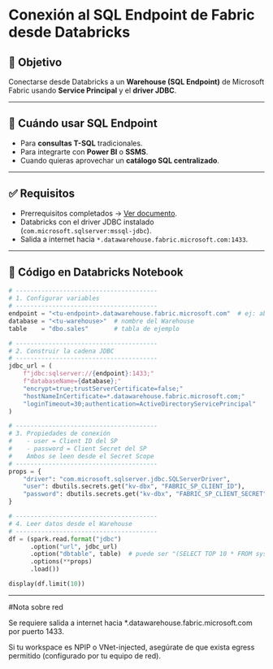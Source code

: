 # Conexión al SQL Endpoint de Fabric desde Databricks

## 🎯 Objetivo
Conectarse desde Databricks a un **Warehouse (SQL Endpoint)** de Microsoft Fabric usando **Service Principal** y el **driver JDBC**.

---

## 🚦 Cuándo usar SQL Endpoint
- Para **consultas T-SQL** tradicionales.  
- Para integrarte con **Power BI** o **SSMS**.  
- Cuando quieras aprovechar un **catálogo SQL centralizado**.

---

## ✅ Requisitos
- Prerrequisitos completados → [Ver documento](00-prerequisitos.md).  
- Databricks con el driver JDBC instalado (`com.microsoft.sqlserver:mssql-jdbc`).  
- Salida a internet hacia `*.datawarehouse.fabric.microsoft.com:1433`.

---

## 🔐 Código en Databricks Notebook

```python
# ---------------------------------------
# 1. Configurar variables
# ---------------------------------------
endpoint = "<tu-endpoint>.datawarehouse.fabric.microsoft.com"  # ej: abcd1234.datawarehouse.fabric.microsoft.com
database = "<tu-warehouse>"  # nombre del Warehouse
table    = "dbo.sales"       # tabla de ejemplo

# ---------------------------------------
# 2. Construir la cadena JDBC
# ---------------------------------------
jdbc_url = (
    f"jdbc:sqlserver://{endpoint}:1433;"
    f"databaseName={database};"
    "encrypt=true;trustServerCertificate=false;"
    "hostNameInCertificate=*.datawarehouse.fabric.microsoft.com;"
    "loginTimeout=30;authentication=ActiveDirectoryServicePrincipal"
)

# ---------------------------------------
# 3. Propiedades de conexión
#    - user = Client ID del SP
#    - password = Client Secret del SP
#    Ambos se leen desde el Secret Scope
# ---------------------------------------
props = {
    "driver": "com.microsoft.sqlserver.jdbc.SQLServerDriver",
    "user": dbutils.secrets.get("kv-dbx", "FABRIC_SP_CLIENT_ID"),
    "password": dbutils.secrets.get("kv-dbx", "FABRIC_SP_CLIENT_SECRET"),
}

# ---------------------------------------
# 4. Leer datos desde el Warehouse
# ---------------------------------------
df = (spark.read.format("jdbc")
      .option("url", jdbc_url)
      .option("dbtable", table)  # puede ser "(SELECT TOP 10 * FROM sys.tables) q"
      .options(**props)
      .load())

display(df.limit(10))

```

---

#Nota sobre red

Se requiere salida a internet hacia *.datawarehouse.fabric.microsoft.com por puerto 1433.

Si tu workspace es NPIP o VNet-injected, asegúrate de que exista egress permitido (configurado por tu equipo de red).
